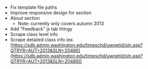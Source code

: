 - Fix template file paths
- Improve responsive design for section 
- About section
    - Note: currently only covers autumn 2013
- Add "Feedback" js tab thingy
- Scrape class level info
- Scrape detailed class info (ex. [https://sdb.admin.washington.edu/timeschd/uwnetid/sln.asp?QTRYR=AUT+2013&SLN=20486](https://sdb.admin.washington.edu/timeschd/uwnetid/sln.asp?QTRYR=AUT+2013&SLN=20486))
